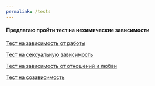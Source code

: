 ```yaml
---
permalink: /tests
---
```


#### Предлагаю пройти тест на нехимические зависимости

[Тест на зависимость от работы](/tests/aw)

[Тест на сексуальную зависимость](/tests/as)

[Тест на зависимость от отношений и любви](/tests/laa)

[Тест на созависимость](/tests/coda)
